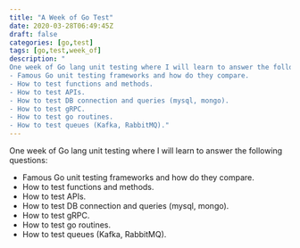```yaml
---
title: "A Week of Go Test"
date: 2020-03-28T06:49:45Z
draft: false
categories: [go,test]
tags: [go,test,week_of]
description: "
One week of Go lang unit testing where I will learn to answer the following questions:
- Famous Go unit testing frameworks and how do they compare.
- How to test functions and methods.
- How to test APIs.
- How to test DB connection and queries (mysql, mongo).
- How to test gRPC.
- How to test go routines.
- How to test queues (Kafka, RabbitMQ)."
---
```


One week of Go lang unit testing where I will learn to answer the following questions:
- Famous Go unit testing frameworks and how do they compare.
- How to test functions and methods.
- How to test APIs.
- How to test DB connection and queries (mysql, mongo).
- How to test gRPC.
- How to test go routines.
- How to test queues (Kafka, RabbitMQ).
